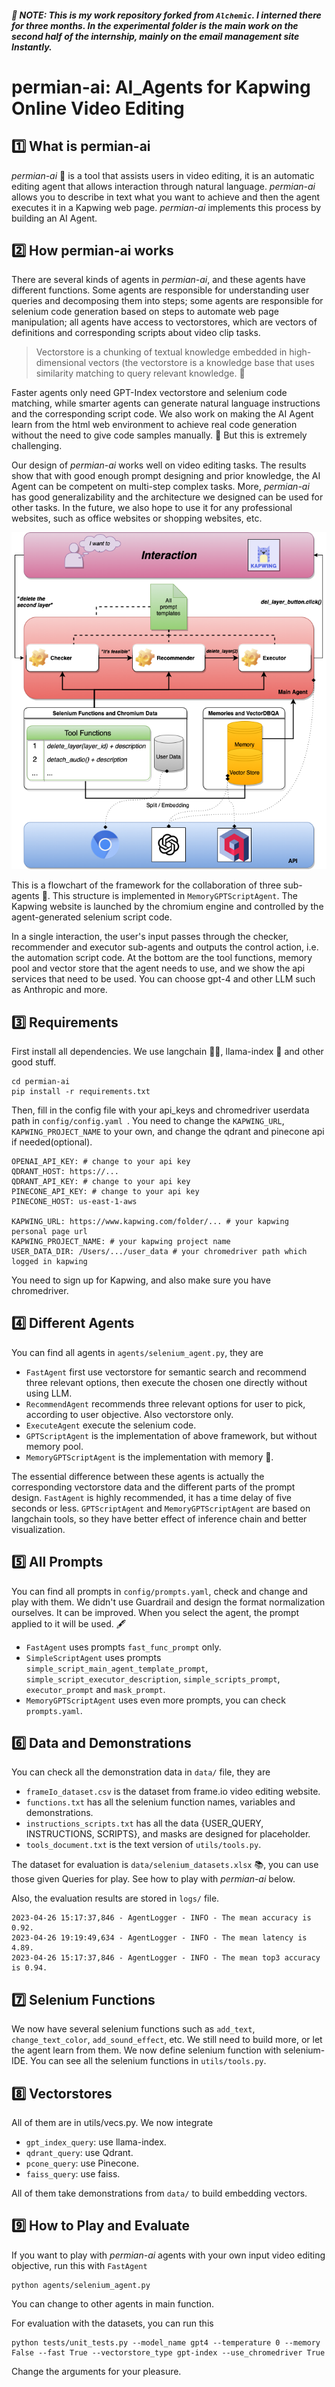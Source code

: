 ##### 📌 NOTE: This is my work repository forked from `Alchemic`. I interned there for three months. In the experimental folder is the main work on the second half of the internship, mainly on the email management site Instantly.

# permian-ai: AI_Agents for Kapwing Online Video Editing

## 1️⃣ What is permian-ai
*permian-ai* 🦎 is a tool that assists users in video editing, it is an automatic editing agent that allows interaction through natural language. *permian-ai* allows you to describe in text what you want to achieve and then the agent executes it in a Kapwing web page. *permian-ai* implements this process by building an AI Agent.

## 2️⃣ How permian-ai works 
There are several kinds of agents in *permian-ai*, and these agents have different functions. Some agents are responsible for understanding user queries and decomposing them into steps; some agents are responsible for selenium code generation based on steps to automate web page manipulation; all agents have access to vectorstores, which are vectors of definitions and corresponding scripts about video clip tasks.

>Vectorstore is a chunking of textual knowledge embedded in high-dimensional vectors (the vectorstore is a knowledge base that uses similarity matching to query relevant knowledge. 💽

Faster agents only need GPT-Index vectorstore and selenium code matching, while smarter agents can generate natural language instructions and the corresponding script code. We also work on making the AI Agent learn from the html web environment to achieve real code generation without the need to give code samples manually. 🚀 But this is extremely challenging.

Our design of *permian-ai* works well on video editing tasks. The results show that with good enough prompt designing and prior knowledge, the AI Agent can be competent on multi-step complex tasks. More, *permian-ai* has good generalizability and the architecture we designed can be used for other tasks. In the future, we also hope to use it for any professional websites, such as office websites or shopping websites, etc.

<img src='data/assets/images/Flow_of_Video_Agent.png'>

This is a flowchart of the framework for the collaboration of three sub-agents 🔩. This structure is implemented in `MemoryGPTScriptAgent`. The Kapwing website is launched by the chromium engine and controlled by the agent-generated selenium script code. 

In a single interaction, the user's input passes through the checker, recommender and executor sub-agents and outputs the control action, i.e. the automation script code. At the bottom are the tool functions, memory pool and vector store that the agent needs to use, and we show the api services that need to be used. You can choose gpt-4 and other LLM such as Anthropic and more. 

## 3️⃣ Requirements

First install all dependencies. We use langchain 🦜🔗, llama-index 🦙 and other good stuff.
```
cd permian-ai
pip install -r requirements.txt
```
Then, fill in the config file with your api_keys and chromedriver userdata path in ```config/config.yaml ```. You need to change the `KAPWING_URL`, `KAPWING_PROJECT_NAME` to your own, and change the qdrant and pinecone api if needed(optional).
```
OPENAI_API_KEY: # change to your api key
QDRANT_HOST: https://...
QDRANT_API_KEY: # change to your api key
PINECONE_API_KEY: # change to your api key
PINECONE_HOST: us-east-1-aws

KAPWING_URL: https://www.kapwing.com/folder/... # your kapwing personal page url
KAPWING_PROJECT_NAME: # your kapwing project name
USER_DATA_DIR: /Users/.../user_data # your chromedriver path which logged in kapwing
```
You need to sign up for Kapwing, and also make sure you have chromedriver.

## 4️⃣ Different Agents
You can find all agents in `agents/selenium_agent.py`, they are
- `FastAgent` first use vectorstore for semantic search and recommend three relevant options, then execute the chosen one directly without using LLM.
- `RecommendAgent` recommends three relevant options for user to pick, according to user objective. Also vectorstore only.
- `ExecuteAgent` execute the selenium code.
- `GPTScriptAgent` is the implementation of above framework, but without memory pool.
- `MemoryGPTScriptAgent` is the implementation with memory 🧠.

The essential difference between these agents is actually the corresponding vectorstore data and the different parts of the prompt design. `FastAgent` is highly recommended, it has a time delay of five seconds or less. `GPTScriptAgent` and `MemoryGPTScriptAgent` are based on langchain tools, so they have better effect of inference chain and better visualization.

## 5️⃣ All Prompts
You can find all prompts in `config/prompts.yaml`, check and change and play with them.
We didn't use Guardrail and design the format normalization ourselves. It can be improved. When you select the agent, the prompt applied to it will be used. 🖋
- `FastAgent` uses prompts `fast_func_prompt` only.
- `SimpleScriptAgent` uses prompts `simple_script_main_agent_template_prompt`, `simple_script_executor_description`, `simple_scripts_prompt`, `executor_prompt` and `mask_prompt`.
- `MemoryGPTScriptAgent` uses even more prompts, you can check `prompts.yaml`.

## 6️⃣ Data and Demonstrations
You can check all the demonstration data in `data/` file, they are
- `frameIo_dataset.csv` is the dataset from frame.io video editing website.
- `functions.txt` has all the selenium function names, variables and demonstrations.
- `instructions_scripts.txt` has all the data {USER_QUERY, INSTRUCTIONS, SCRIPTS}, and masks are designed for placeholder.
- `tools_document.txt` is the text version of `utils/tools.py`.

The dataset for evaluation is `data/selenium_datasets.xlsx` 📚, you can use those given Queries for play. See how to play with *permian-ai* below.

Also, the evaluation results are stored in `logs/` file. 
```
2023-04-26 15:17:37,846 - AgentLogger - INFO - The mean accuracy is 0.92.
2023-04-26 19:19:49,634 - AgentLogger - INFO - The mean latency is 4.89.
2023-04-26 15:17:37,846 - AgentLogger - INFO - The mean top3 accuracy is 0.94.
```

## 7️⃣ Selenium Functions
We now have several selenium functions such as `add_text`, `change_text_color`, `add_sound_effect`, etc. We still need to build more, or let the agent learn from them.
We now define selenium function with selenium-IDE. You can see all the selenium functions in `utils/tools.py`.

## 8️⃣ Vectorstores
All of them are in utils/vecs.py. We now integrate
- `gpt_index_query`: use llama-index.
- `qdrant_query`: use Qdrant.
- `pcone_query`: use Pinecone.
- `faiss_query`: use faiss.

All of them take demonstrations from `data/` to build embedding vectors.

## 9️⃣ How to Play and Evaluate
If you want to play with *permian-ai* agents with your own input video editing objective, run this with `FastAgent`
```
python agents/selenium_agent.py
```
You can change to other agents in main function.

For evaluation with the datasets, you can run this
```
python tests/unit_tests.py --model_name gpt4 --temperature 0 --memory False --fast True --vectorstore_type gpt-index --use_chromedriver True
```
Change the arguments for your pleasure.

